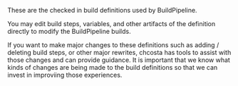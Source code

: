 These are the checked in build definitions used by BuildPipeline.

You may edit build steps, variables, and other artifacts of the definition directly to modify the BuildPipeline builds.

If you want to make major changes to these definitions such as adding / deleting build steps, or other major rewrites, chcosta has tools to assist with those changes and can provide guidance. It is important that we know what kinds of changes are being made to the build definitions so that we can invest in improviing those experiences.
